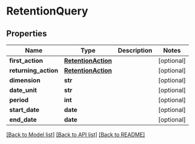 # RetentionQuery

## Properties
Name | Type | Description | Notes
------------ | ------------- | ------------- | -------------
**first_action** | [**RetentionAction**](RetentionAction.md) |  | [optional] 
**returning_action** | [**RetentionAction**](RetentionAction.md) |  | [optional] 
**dimension** | **str** |  | [optional] 
**date_unit** | **str** |  | [optional] 
**period** | **int** |  | [optional] 
**start_date** | **date** |  | [optional] 
**end_date** | **date** |  | [optional] 

[[Back to Model list]](../README.md#documentation-for-models) [[Back to API list]](../README.md#documentation-for-api-endpoints) [[Back to README]](../README.md)


